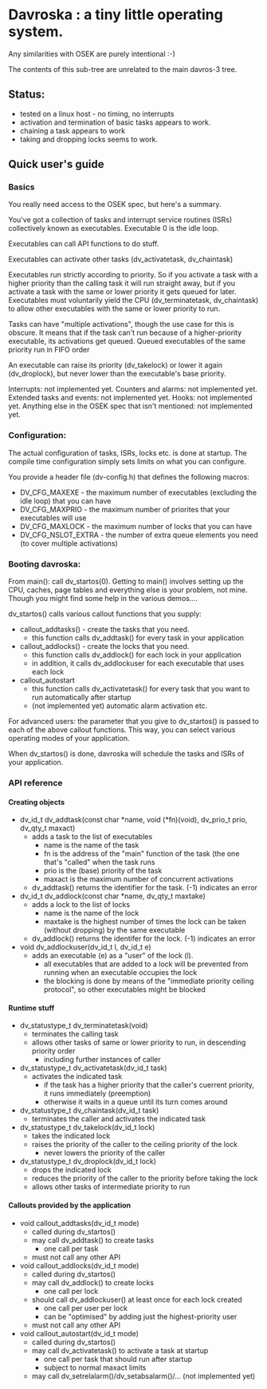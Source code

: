 # Davroska : a tiny little operating system.

Any similarities with OSEK are purely intentional :-)

The contents of this sub-tree are unrelated to the main davros-3 tree.

## Status:

* tested on a linux host - no timing, no interrupts
* activation and termination of basic tasks appears to work.
* chaining a task appears to work
* taking and dropping locks seems to work.

## Quick user's guide

### Basics

You really need access to the OSEK spec, but here's a summary.

You've got a collection of tasks and interrupt service routines (ISRs) collectively
known as executables. Executable 0 is the idle loop.

Executables can call API functions to do stuff.

Executables can activate other tasks (dv_activatetask, dv_chaintask)

Executables run strictly according to priority. So if you activate a task with a higher priority
than the calling task it will run straight away, but if you activate a task with the same or lower
priority it gets queued for later.
Executables must voluntarily yield the CPU (dv_terminatetask, dv_chaintask) to allow other executables
with the same or lower priority to run.

Tasks can have "multiple activations", though the use case for this is obscure. It means that if
the task can't run because of a higher-priority executable, its activations get queued.
Queued executables of the same priority run in FIFO order

An executable can raise its priority (dv_takelock) or lower it again (dv_droplock), but never
lower than the executable's base priority.

Interrupts: not implemented yet.
Counters and alarms: not implemented yet.
Extended tasks and events: not implemented yet.
Hooks: not implemented yet.
Anything else in the OSEK spec that isn't mentioned: not implemented yet.

### Configuration:

The actual configuration of tasks, ISRs, locks etc. is done at startup. The compile time configuration
simply sets limits on what you can configure.

You provide a header file (dv-config.h) that defines the following macros:

* DV_CFG_MAXEXE - the maximum number of executables (excluding the idle loop) that you can have
* DV_CFG_MAXPRIO - the maximum number of priorites that your executables will use
* DV_CFG_MAXLOCK - the maximum number of locks that you can have
* DV_CFG_NSLOT_EXTRA - the number of extra queue elements you need (to cover multiple activations)

### Booting davroska:

From main(): call dv_startos(0). Getting to main() involves setting up the CPU, caches, page tables
and everything else is your problem, not mine. Though you might find some help in the various
demos....

dv_startos() calls various callout functions that you supply:

* callout_addtasks() - create the tasks that you need.
  * this function calls dv_addtask() for every task in your application
* callout_addlocks() - create the locks that you need.
  * this function calls dv_addlock() for each lock in your application
  * in addition, it calls dv_addlockuser for each executable that uses each lock
* callout_autostart
  * this function calls dv_activatetask() for every task that you want to run automatically after startup
  * (not implemented yet) automatic alarm activation etc.

For advanced users: the parameter that you give to dv_startos() is passed to each of the above callout
functions. This way, you can select various operating modes of your application.

When dv_startos() is done, davroska will schedule the tasks and ISRs of your application.

### API reference

#### Creating objects
* dv_id_t dv_addtask(const char *name, void (*fn)(void), dv_prio_t prio, dv_qty_t maxact)
  * adds a task to the list of executables
    * name is the name of the task
    * fn is the address of the "main" function of the task (the one that's "called" when the task runs
    * prio is the (base) priority of the task
    * maxact is the maximum number of concurrent activations
  * dv_addtask() returns the identifier for the task. (-1) indicates an error
* dv_id_t dv_addlock(const char *name, dv_qty_t maxtake)
  * adds a lock to the list of locks
    * name is the name of the lock
    * maxtake is the highest number of times the lock can be taken (without dropping) by the same executable
  * dv_addlock() returns the identifer for the lock. (-1) indicates an error
* void dv_addlockuser(dv_id_t l, dv_id_t e)
  * adds an executable (e) as a "user" of the lock (l).
    * all executables that are added to a lock will be prevented from running when an executable occupies the lock
    * the blocking is done by means of the "immediate priority ceiling protocol", so other executables might be blocked

#### Runtime stuff
* dv_statustype_t dv_terminatetask(void)
  * terminates the calling task
  * allows other tasks of same or lower priority to run, in descending priority order
    * including further instances of caller
* dv_statustype_t dv_activatetask(dv_id_t task)
  * activates the indicated task
    * if the task has a higher priority that the caller's cuerrent priority, it runs immediately (preemption)
    * otherwise it waits in a queue until its turn comes around
* dv_statustype_t dv_chaintask(dv_id_t task)
  * terminates the caller and activates the indicated task
* dv_statustype_t dv_takelock(dv_id_t lock)
  * takes the indicated lock
  * raises the priority of the caller to the ceiling priority of the lock
    * never lowers the priority of the caller
* dv_statustype_t dv_droplock(dv_id_t lock)
  * drops the indicated lock
  * reduces the priority of the caller to the priority before taking the lock
  * allows other tasks of intermediate priority to run

#### Callouts provided by the application
* void callout_addtasks(dv_id_t mode)
  * called during dv_startos()
  * may call dv_addtask() to create tasks
    * one call per task
  * must not call any other API
* void callout_addlocks(dv_id_t mode)
  * called during dv_startos()
  * may call dv_addlock() to create locks
    * one call per lock
  * should call dv_addlockuser() at least once for each lock created
    * one call per user per lock
    * can be "optimised" by adding just the highest-priority user
  * must not call any other API
* void callout_autostart(dv_id_t mode)
  * called during dv_startos()
  * may call dv_activatetask() to activate a task at startup
    * one call per task that should run after startup
    * subject to normal maxact limits
  * may call dv_setrelalarm()/dv_setabsalarm()/... (not implemented yet)

